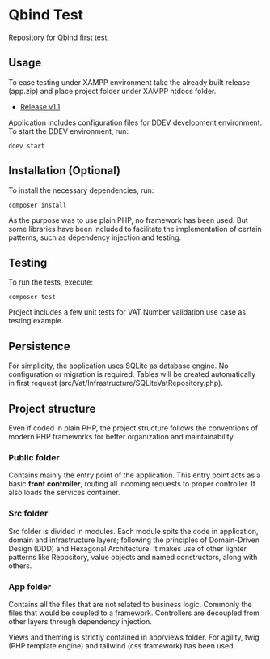# Qbind Test

Repository for Qbind first test.

## Usage

To ease testing under XAMPP environment take the already built release (app.zip) and place project folder under
XAMPP htdocs folder.

- [Release v1.1](https://github.com/pedelgado/qbind_test/releases/tag/v1.1)

Application includes configuration files for DDEV development environment. To start the DDEV environment, run:
```
ddev start
```

## Installation (Optional)

To install the necessary dependencies, run:
```
composer install
```
As the purpose was to use plain PHP, no framework has been used. But some libraries have been included to facilitate
the implementation of certain patterns, such as dependency injection and testing.

## Testing

To run the tests, execute:
```
composer test
```
Project includes a few unit tests for VAT Number validation use case as testing example.

## Persistence

For simplicity, the application uses SQLite as database engine. No configuration or migration is required.
Tables will be created automatically in first request (src/Vat/Infrastructure/SQLiteVatRepository.php).

## Project structure

Even if coded in plain PHP, the project structure follows the conventions of modern PHP frameworks for better
organization and maintainability.

### Public folder

Contains mainly the entry point of the application. This entry point acts as a basic **front controller**, routing
all incoming requests to proper controller. It also loads the services container.

### Src folder

Src folder is divided in modules. Each module spits the code in application, domain and infrastructure layers;
following the principles of Domain-Driven Design (DDD) and Hexagonal Architecture. It makes use of other lighter patterns
like Repository, value objects and named constructors, along with others.

### App folder

Contains all the files that are not related to business logic. Commonly the files that would be coupled to a framework.
Controllers are decoupled from other layers through dependency injection.

Views and theming is strictly contained in app/views folder. For agility, twig (PHP template engine) and tailwind
(css framework) has been used.

